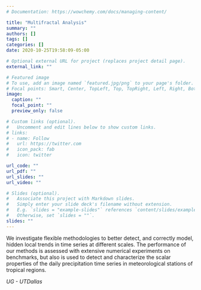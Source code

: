 ```yaml
---
# Documentation: https://wowchemy.com/docs/managing-content/

title: "Multifractal Analysis"
summary: ""
authors: []
tags: []
categories: []
date: 2020-10-25T19:58:09-05:00

# Optional external URL for project (replaces project detail page).
external_link: ""

# Featured image
# To use, add an image named `featured.jpg/png` to your page's folder.
# Focal points: Smart, Center, TopLeft, Top, TopRight, Left, Right, BottomLeft, Bottom, BottomRight.
image:
  caption: ""
  focal_point: ""
  preview_only: false

# Custom links (optional).
#   Uncomment and edit lines below to show custom links.
# links:
# - name: Follow
#   url: https://twitter.com
#   icon_pack: fab
#   icon: twitter

url_code: ""
url_pdf: ""
url_slides: ""
url_video: ""

# Slides (optional).
#   Associate this project with Markdown slides.
#   Simply enter your slide deck's filename without extension.
#   E.g. `slides = "example-slides"` references `content/slides/example-slides.md`.
#   Otherwise, set `slides = ""`.
slides: ""
---
```

We investigate flexible methodologies to better detect, and correctly model, hidden local trends in time series at different scales. The performance of our methods is assessed with extensive numerical experiments on benchmarks, but also is used to detect and characterize the scalar properties of the daily precipitation time series in meteorological stations of tropical regions. 

_UG - UTDallas_

